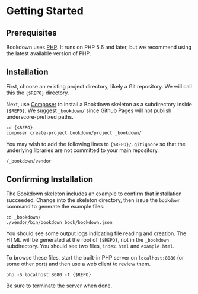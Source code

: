 # Getting Started

## Prerequisites

Bookdown uses [PHP](http://php.net). It runs on PHP 5.6 and later, but we recommend using the latest available version of PHP.

## Installation

First, choose an existing project directory, likely a Git repository. We will call this the `{$REPO}` directory.

Next, use [Composer](http://getcomposer.org) to install a Bookdown skeleton as a subdirectory inside `{$REPO}`. We suggest `_bookdown/` since Github Pages will not publish underscore-prefixed paths.

    cd {$REPO}
    composer create-project bookdown/project _bookdown/

You may wish to add the following lines to `{$REPO}/.gitignore` so that the underlying libraries are not committed to your main repository.

    /_bookdown/vendor

## Confirming Installation

The Bookdown skeleton includes an example to confirm that installation succeeded.  Change into the skeleton directory, then issue the `bookdown` command to generate the example files:

    cd _bookdown/
    ./vendor/bin/bookdown book/bookdown.json

You should see some output logs indicating file reading and creation. The HTML will be generated at the root of `{$REPO}`, not in the `_bookdown` subdirectory.  You should see two files, `index.html` and `example.html`.

To browse these files, start the built-in PHP server on `localhost:8080` (or some other port) and then use a web client to review them.

    php -S localhost:8080 -t {$REPO}

Be sure to terminate the server when done.
